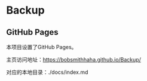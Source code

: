 

# Backup



## GitHub Pages

本项目设置了GitHub Pages。

主页访问地址：https://bobsmithhaha.github.io/Backup/

对应的本地目录：./docs/index.md













